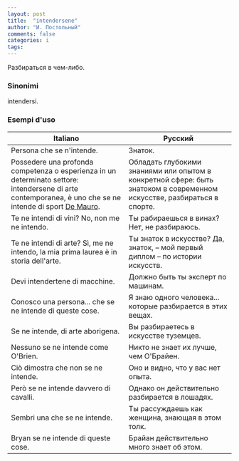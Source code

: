 ```yaml
---
layout: post
title:  "intendersene"
author: "И. Постольный"
comments: false
categories: i
tags:
---
```


Разбираться в чем-либо.

### Sinonimi

intendersi.

### Esempi d'uso

| Italiano | Русский |
|----------|---------|
| Persona che se n'intende. | Знаток. |
| Possedere una profonda competenza o esperienza in un determinato settore: intendersene di arte contemporanea, è uno che se ne intende di sport [De Mauro](https://dizionario.internazionale.it/parola/intendersene). | Обладать глубокими знаниями или опытом в конкретной сфере: быть знатоком в современном искусстве, разбираться в спорте. |
| Te ne intendi di vini? No, non me ne intendo. | Ты рабираешься в винах? Нет, не разбираюсь. |
| Te ne intendi di arte? Sì, me ne intendo, la mia prima laurea è in storia dell'arte. | Ты знаток в искусстве? Да, знаток, – мой первый диплом – по истории искусств. |
| Devi intendertene di macchine. | Должно быть ты эксперт по машинам. |
| Conosco una persona... che se ne intende di queste cose. | Я знаю одного человека... которые разбирается в этих вещах. |
| Se ne intende, di arte aborigena. | Вы разбираетесь в искусстве туземцев. |
| Nessuno se ne intende come O'Brien. | Никто не знает их лучше, чем О'Брайен. |
| Ciò dimostra che non se ne intende. | Оно и видно, что у вас нет опыта. |
| Però se ne intende davvero di cavalli. | Однако он действительно разбирается в лошадях. |
| Sembri una che se ne intende. | Ты рассуждаешь как женщина, знающая в этом толк. |
| Bryan se ne intende di queste cose. | Брайан действительно много знает об этом. |
